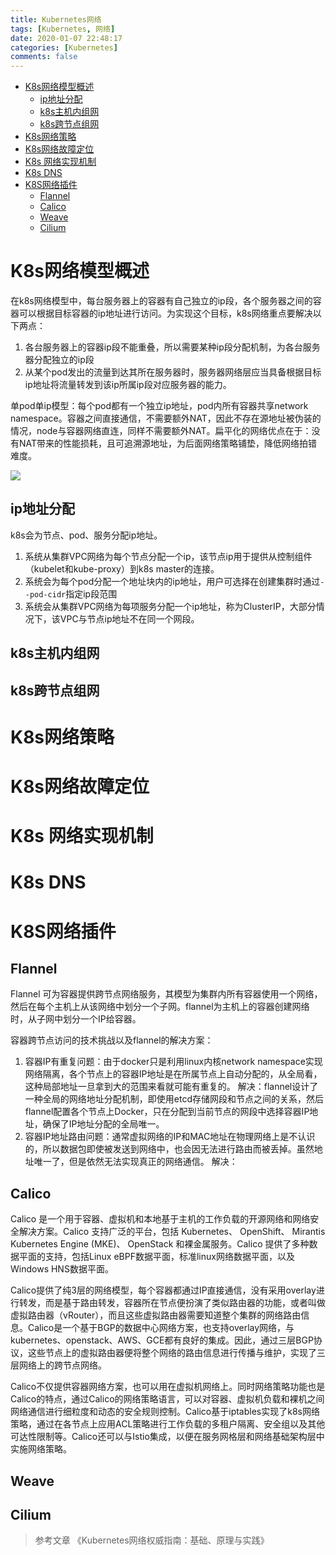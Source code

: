 ```yaml
---
title: Kubernetes网络
tags: [Kubernetes, 网络]
date: 2020-01-07 22:48:17
categories: [Kubernetes]
comments: false
---
```


- [K8s网络模型概述](#k8s网络模型概述)
  - [ip地址分配](#ip地址分配)
  - [k8s主机内组网](#k8s主机内组网)
  - [k8s跨节点组网](#k8s跨节点组网)
- [K8s网络策略](#k8s网络策略)
- [K8s网络故障定位](#k8s网络故障定位)
- [K8s 网络实现机制](#k8s-网络实现机制)
- [K8s DNS](#k8s-dns)
- [K8S网络插件](#k8s网络插件)
  - [Flannel](#flannel)
  - [Calico](#纯co)
  - [Weave](#weave)
  - [Cilium](#cilium)

<!--more-->

# K8s网络模型概述
在k8s网络模型中，每台服务器上的容器有自己独立的ip段，各个服务器之间的容器可以根据目标容器的ip地址进行访问。为实现这个目标，k8s网络重点要解决以下两点：
1. 各台服务器上的容器ip段不能重叠，所以需要某种ip段分配机制，为各台服务器分配独立的ip段
2. 从某个pod发出的流量到达其所在服务器时，服务器网络层应当具备根据目标ip地址将流量转发到该ip所属ip段对应服务器的能力。

单pod单ip模型：每个pod都有一个独立ip地址，pod内所有容器共享network namespace。容器之间直接通信，不需要额外NAT，因此不存在源地址被伪装的情况，node与容器网络直连，同样不需要额外NAT。扁平化的网络优点在于：没有NAT带来的性能损耗，且可追溯源地址，为后面网络策略铺垫，降低网络拍错难度。

![](https://cdn.jsdelivr.net/gh/serchaofan/picBed/blog/202208041802718.png)

## ip地址分配
k8s会为节点、pod、服务分配ip地址。
1. 系统从集群VPC网络为每个节点分配一个ip，该节点ip用于提供从控制组件（kubelet和kube-proxy）到k8s master的连接。
2. 系统会为每个pod分配一个地址块内的ip地址，用户可选择在创建集群时通过`--pod-cidr`指定ip段范围
3. 系统会从集群VPC网络为每项服务分配一个ip地址，称为ClusterIP，大部分情况下，该VPC与节点ip地址不在同一个网段。

## k8s主机内组网



## k8s跨节点组网


# K8s网络策略

# K8s网络故障定位

# K8s 网络实现机制

# K8s DNS

# K8S网络插件
## Flannel
Flannel 可为容器提供跨节点网络服务，其模型为集群内所有容器使用一个网络，然后在每个主机上从该网络中划分一个子网。flannel为主机上的容器创建网络时，从子网中划分一个IP给容器。

容器跨节点访问的技术挑战以及flannel的解决方案：
1. 容器IP有重复问题：由于docker只是利用linux内核network namespace实现网络隔离，各个节点上的容器IP地址是在所属节点上自动分配的，从全局看，这种局部地址一旦拿到大的范围来看就可能有重复的。
   解决：flannel设计了一种全局的网络地址分配机制，即使用etcd存储网段和节点之间的关系，然后flannel配置各个节点上Docker，只在分配到当前节点的网段中选择容器IP地址，确保了IP地址分配的全局唯一。
2. 容器IP地址路由问题：通常虚拟网络的IP和MAC地址在物理网络上是不认识的，所以数据包即使被发送到网络中，也会因无法进行路由而被丢掉。虽然地址唯一了，但是依然无法实现真正的网络通信。
   解决：

## Calico
Calico 是一个用于容器、虚拟机和本地基于主机的工作负载的开源网络和网络安全解决方案。Calico 支持广泛的平台，包括 Kubernetes、 OpenShift、 Mirantis Kubernetes Engine (MKE)、 OpenStack 和裸金属服务。Calico 提供了多种数据平面的支持，包括Linux eBPF数据平面，标准linux网络数据平面，以及Windows HNS数据平面。

Calico提供了纯3层的网络模型，每个容器都通过IP直接通信，没有采用overlay进行转发，而是基于路由转发，容器所在节点便扮演了类似路由器的功能，或者叫做虚拟路由器（vRouter），而且这些虚拟路由器需要知道整个集群的网络路由信息。Calico是一个基于BGP的数据中心网络方案，也支持overlay网络，与kubernetes、openstack、AWS、GCE都有良好的集成。因此，通过三层BGP协议，这些节点上的虚拟路由器便将整个网络的路由信息进行传播与维护，实现了三层网络上的跨节点网络。

Calico不仅提供容器网络方案，也可以用在虚拟机网络上。同时网络策略功能也是Calico的特点，通过Calico的网络策略语言，可以对容器、虚拟机负载和裸机之间网络通信进行细粒度和动态的安全规则控制。Calico基于iptables实现了k8s网络策略，通过在各节点上应用ACL策略进行工作负载的多租户隔离、安全组以及其他可达性限制等。Calico还可以与Istio集成，以便在服务网格层和网络基础架构层中实施网络策略。




## Weave

## Cilium



> 参考文章
> 《Kubernetes网络权威指南：基础、原理与实践》